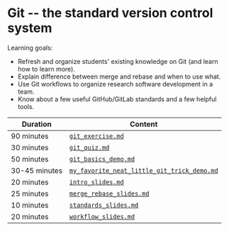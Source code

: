 # Git -- the standard version control system

Learning goals:

- Refresh and organize students' existing knowledge on Git (and learn how to learn more).
- Explain difference between merge and rebase and when to use what.
- Use Git workflows to organize research software development in a team.
- Know about a few useful GitHub/GitLab standards and a few helpful tools.

| Duration | Content |
| --- | --- |
| 90 minutes | [`git_exercise.md`](https://github.com/Simulation-Software-Engineering/Lecture-Material/blob/main/01_version_control/git_exercise.md) |
| 30 minutes | [`git_quiz.md`](https://github.com/Simulation-Software-Engineering/Lecture-Material/blob/main/01_version_control/git_quiz.md) |
| 50 minutes | [`git_basics_demo.md`](https://github.com/Simulation-Software-Engineering/Lecture-Material/blob/main/01_version_control/git_basics_demo.md)
| 30-45 minutes| [`my_favorite_neat_little_git_trick_demo.md`](https://github.com/Simulation-Software-Engineering/Lecture-Material/blob/main/01_version_control/my_favorite_neat_little_git_trick_demo.md) |
| 20 minutes | [`intro_slides.md`](https://github.com/Simulation-Software-Engineering/Lecture-Material/blob/main/01_version_control/intro_slides.md) |
| 25 minutes | [`merge_rebase_slides.md`](https://github.com/Simulation-Software-Engineering/Lecture-Material/blob/main/01_version_control/merge_rebase_slides.md) |
| 10 minutes | [`standards_slides.md`](https://github.com/Simulation-Software-Engineering/Lecture-Material/blob/main/01_version_control/standards_slides.md) |
| 20 minutes | [`workflow_slides.md`](https://github.com/Simulation-Software-Engineering/Lecture-Material/blob/main/01_version_control/workflow_slides.md) |
